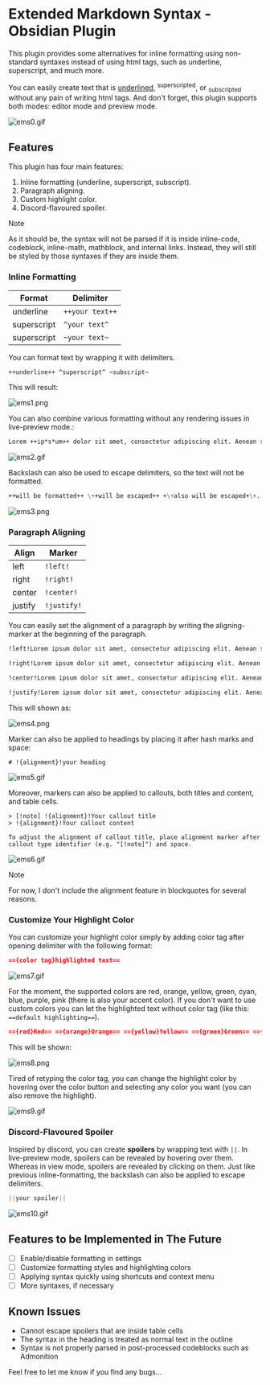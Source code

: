 # Extended Markdown Syntax - Obsidian Plugin

This plugin provides some alternatives for inline formatting using non-standard syntaxes instead of using html tags, such as underline, superscript, and much more.

You can easily create text that is <u>underlined</u>, <sup>superscripted</sup>, or <sub>subscripted</sub> without any pain of writing html tags. And don't forget, this plugin supports both modes: editor mode and preview mode.

![ems0.gif](readme/ems0.gif)

## Features

This plugin has four main features:

1. Inline formatting (underline, superscript, subscript).
2. Paragraph aligning.
3. Custom highlight color.
4. Discord-flavoured spoiler.

> [!note]
> As it should be, the syntax will not be parsed if it is inside inline-code, codeblock, inline-math, mathblock, and internal links. Instead, they will still be styled by those syntaxes if they are inside them.

### Inline Formatting

| Format      | Delimiter       |
| ----------- | --------------- |
| underline   | `++your text++` |
| superscript | `^your text^`   |
| superscript | `~your text~`   |

You can format text by wrapping it with delimiters.

```markdown
++underline++ ^superscript^ ~subscript~
```

This will result:

![ems1.png](readme/ems1.png)

You can also combine various formatting without any rendering issues in live-preview mode.:

```markdown
Lorem ++ip*s*um++ dolor sit amet, consectetur adipiscing elit. Aenean sed enim ut dui vehicula **eleifend ++at ~non~++ magna**. Vestibulum viverra imperdiet magna ut pharetra. Proin eleifend orci felis, eget ultricies velit varius quis. Aliquam quis auctor lectus. Donec ~~cong^ue^~~ sed nibh sollicitudin dignissim.
```

![ems2.gif](readme/ems2.gif)

Backslash can also be used to escape delimiters, so the text will not be formatted.

```markdown
++will be formatted++ \++will be escaped++ +\+also will be escaped+\+.
```

![ems3.png](readme/ems3.png)

### Paragraph Aligning

| Align   | Marker      |
| ------- | ----------- |
| left    | `!left!`    |
| right   | `!right!`   |
| center  | `!center!`  |
| justify | `!justify!` |

You can easily set the alignment of a paragraph by writing the aligning-marker at the beginning of the paragraph.

```markdown
!left!Lorem ipsum dolor sit amet, consectetur adipiscing elit. Aenean sed enim ut dui vehicula eleifend at non magna. Vestibulum viverra imperdiet magna ut pharetra. Proin eleifend orci felis, eget ultricies velit varius quis. Aliquam quis auctor lectus. Donec congue sed nibh sollicitudin dignissim.

!right!Lorem ipsum dolor sit amet, consectetur adipiscing elit. Aenean sed enim ut dui vehicula eleifend at non magna. Vestibulum viverra imperdiet magna ut pharetra. Proin eleifend orci felis, eget ultricies velit varius quis. Aliquam quis auctor lectus. Donec congue sed nibh sollicitudin dignissim.

!center!Lorem ipsum dolor sit amet, consectetur adipiscing elit. Aenean sed enim ut dui vehicula eleifend at non magna. Vestibulum viverra imperdiet magna ut pharetra. Proin eleifend orci felis, eget ultricies velit varius quis. Aliquam quis auctor lectus. Donec congue sed nibh sollicitudin dignissim.

!justify!Lorem ipsum dolor sit amet, consectetur adipiscing elit. Aenean sed enim ut dui vehicula eleifend at non magna. Vestibulum viverra imperdiet magna ut pharetra. Proin eleifend orci felis, eget ultricies velit varius quis. Aliquam quis auctor lectus. Donec congue sed nibh sollicitudin dignissim.
```

This will shown as:

![ems4.png](readme/ems4.png)

Marker can also be applied to headings by placing it after hash marks and space:

```
# !{alignment}!your heading
```

![ems5.gif](readme/ems5.gif)

Moreover, markers can also be applied to callouts, both titles and content, and table cells.

```
> [!note] !{alignment}!Your callout title
> !{alignment}!Your callout content

To adjust the alignment of callout title, place alignment marker after callout type identifier (e.g. "[!note]") and space.
```

![ems6.gif](readme/ems6.gif)

> [!note]
> For now, I don't include the alignment feature in blockquotes for several reasons.

### Customize Your Highlight Color

You can customize your highlight color simply by adding color tag after opening delimiter with the following format:

```markdown
=={color tag}highlighted text==
```

![ems7.gif](readme/ems7.gif)

For the moment, the supported colors are red, orange, yellow, green, cyan, blue, purple, pink (there is also your accent color). If you don't want to use custom colors you can let the highlighted text without color tag (like this: `==default highlighting==`).

```markdown
=={red}Red== =={orange}Orange== =={yellow}Yellow== =={green}Green== =={cyan}Cyan== =={blue}Blue== =={purple}Purple== =={pink}Pink== =={accent}Your accent== ==Default==
```

This will be shown:

![ems8.png](readme/ems8.png)

Tired of retyping the color tag, you can change the highlight color by hovering over the color button and selecting any color you want (you can also remove the highlight).

![ems9.gif](readme/ems9.gif)

### Discord-Flavoured Spoiler

Inspired by discord, you can create **spoilers** by wrapping text with `||`.  In live-preview mode, spoilers can be revealed by hovering over them. Whereas in view mode, spoilers are revealed by clicking on them. Just like previous inline-formatting, the backslash can also be applied to escape delimiters. 

```markdown
||your spoiler||
```

![ems10.gif](readme/ems10.gif)

## Features to be Implemented in The Future

- [ ] Enable/disable formatting in settings
- [ ] Customize formatting styles and highlighting colors
- [ ] Applying syntax quickly using shortcuts and context menu
- [ ] More syntaxes, if necessary

## Known Issues

- Cannot escape spoilers that are inside table cells
- The syntax in the heading is treated as normal text in the outline
- Syntax is not properly parsed in post-processed codeblocks such as Admonition

Feel free to let me know if you find any bugs...